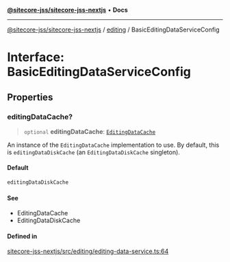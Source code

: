 [**@sitecore-jss/sitecore-jss-nextjs**](../../README.md) • **Docs**

***

[@sitecore-jss/sitecore-jss-nextjs](../../README.md) / [editing](../README.md) / BasicEditingDataServiceConfig

# Interface: BasicEditingDataServiceConfig

## Properties

### editingDataCache?

> `optional` **editingDataCache**: [`EditingDataCache`](EditingDataCache.md)

An instance of the `EditingDataCache` implementation to use.
By default, this is `editingDataDiskCache` (an `EditingDataDiskCache` singleton).

#### Default

```ts
editingDataDiskCache
```

#### See

 - EditingDataCache
 - EditingDataDiskCache

#### Defined in

[sitecore-jss-nextjs/src/editing/editing-data-service.ts:64](https://github.com/Sitecore/jss/blob/991c8f57eceef710471966b7c855981e4aac1ded/packages/sitecore-jss-nextjs/src/editing/editing-data-service.ts#L64)
